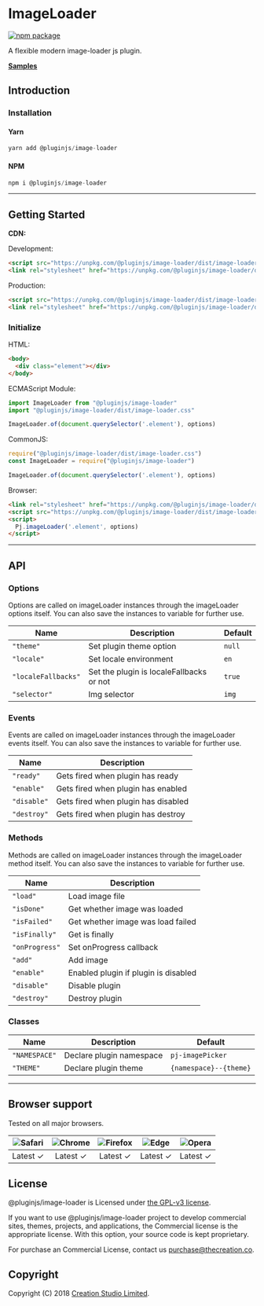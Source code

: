 # ImageLoader

[![npm package](https://img.shields.io/npm/v/@pluginjs/image-loader.svg)](https://www.npmjs.com/package/@pluginjs/image-loader)

A flexible modern image-loader js plugin.

**[Samples](https://codesandbox.io/s/github/pluginjs/plugin.js/tree/master/modules/imageLoader/samples)**

## Introduction

### Installation

#### Yarn

```javascript
yarn add @pluginjs/image-loader
```

#### NPM

```javascript
npm i @pluginjs/image-loader
```

---

## Getting Started

**CDN:**

Development:

```html
<script src="https://unpkg.com/@pluginjs/image-loader/dist/image-loader.js"></script>
<link rel="stylesheet" href="https://unpkg.com/@pluginjs/image-loader/dist/image-loader.css">
```

Production:

```html
<script src="https://unpkg.com/@pluginjs/image-loader/dist/image-loader.min.js"></script>
<link rel="stylesheet" href="https://unpkg.com/@pluginjs/image-loader/dist/image-loader.min.css">
```

### Initialize

HTML:

```html
<body>
  <div class="element"></div>
</body>
```

ECMAScript Module:

```javascript
import ImageLoader from "@pluginjs/image-loader"
import "@pluginjs/image-loader/dist/image-loader.css"

ImageLoader.of(document.querySelector('.element'), options)
```

CommonJS:

```javascript
require("@pluginjs/image-loader/dist/image-loader.css")
const ImageLoader = require("@pluginjs/image-loader")

ImageLoader.of(document.querySelector('.element'), options)
```

Browser:

```html
<link rel="stylesheet" href="https://unpkg.com/@pluginjs/image-loader/dist/image-loader.css">
<script src="https://unpkg.com/@pluginjs/image-loader/dist/image-loader.js"></script>
<script>
  Pj.imageLoader('.element', options)
</script>
```

---

## API

### Options

Options are called on imageLoader instances through the imageLoader options itself.
You can also save the instances to variable for further use.

Name | Description | Default
-----|--------------|-----
`"theme"` | Set plugin theme option | `null`
`"locale"` | Set locale environment | `en`
`"localeFallbacks"` | Set the plugin is localeFallbacks or not | `true`
`"selector"` | Img selector | `img`

### Events

Events are called on imageLoader instances through the imageLoader events itself.
You can also save the instances to variable for further use.

Name | Description
-----|-----
`"ready"` | Gets fired when plugin has ready
`"enable"` | Gets fired when plugin has enabled
`"disable"` | Gets fired when plugin has disabled
`"destroy"` | Gets fired when plugin has destroy

### Methods

Methods are called on imageLoader instances through the imageLoader method itself.
You can also save the instances to variable for further use.

Name | Description
-----|-----
`"load"` | Load image file
`"isDone"` | Get whether image was loaded
`"isFailed"` | Get whether image was load failed
`"isFinally"` | Get is finally
`"onProgress"` | Set onProgress callback
`"add"` | Add image
`"enable"` | Enabled plugin if plugin is disabled
`"disable"` | Disable plugin
`"destroy"` | Destroy plugin

### Classes

Name | Description | Default
-----|------|------
`"NAMESPACE"` | Declare plugin namespace | `pj-imagePicker`
`"THEME"` | Declare plugin theme | `{namespace}--{theme}`
---

## Browser support

Tested on all major browsers.

| <img src="https://raw.githubusercontent.com/alrra/browser-logos/master/src/safari/safari_32x32.png" alt="Safari"> | <img src="https://raw.githubusercontent.com/alrra/browser-logos/master/src/chrome/chrome_32x32.png" alt="Chrome"> | <img src="https://raw.githubusercontent.com/alrra/browser-logos/master/src/firefox/firefox_32x32.png" alt="Firefox"> | <img src="https://raw.githubusercontent.com/alrra/browser-logos/master/src/edge/edge_32x32.png" alt="Edge"> | <img src="https://raw.githubusercontent.com/alrra/browser-logos/master/src/opera/opera_32x32.png" alt="Opera"> |
|:--:|:--:|:--:|:--:|:--:|
| Latest ✓ | Latest ✓ | Latest ✓ | Latest ✓ | Latest ✓ |

## License

@pluginjs/image-loader is Licensed under [the GPL-v3 license](LICENSE).

If you want to use @pluginjs/image-loader project to develop commercial sites, themes, projects, and applications, the Commercial license is the appropriate license. With this option, your source code is kept proprietary.

For purchase an Commercial License, contact us purchase@thecreation.co.

## Copyright

Copyright (C) 2018 [Creation Studio Limited](creationstudio.com).